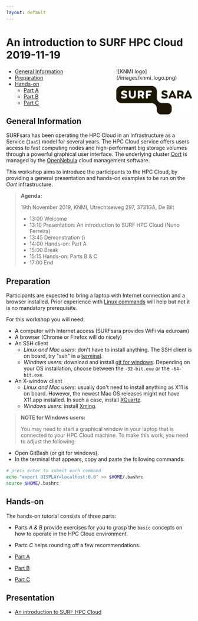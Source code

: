 ```yaml
---
layout: default
---
```


# An introduction to SURF HPC Cloud 2019-11-19

<div style="float:right;max-width:205px;" markdown="1">
![KNMI logo](/images/knmi_logo.png)

![SURFsara logo](/images/SURFsara_logo.png)
</div>

* [General Information](#general) <br>
* [Preparation](#preparation) <br>
* [Hands-on](#hands-on) <br>
  * [Part A](partA)
  * [Part B](partB)
  * [Part C](partC)

## <a name="general"></a>General Information

SURFsara has been operating the HPC Cloud in an Infrastructure as a Service (`IaaS`) model for several years. The HPC Cloud service offers users access to fast computing nodes and high-performant big storage volumes through a powerful graphical user interface. The underlying cluster [Oort](https://en.wikipedia.org/wiki/Oort_cloud) is managed by the [OpenNebula](http://opennebula.org/) cloud management software.

This workshop aims to introduce the participants to the HPC Cloud, by providing a general presentation and hands-on examples to be run on the _Oort_ infrastructure.

>**Agenda:**
>
>19th November 2019, KNMI, Utrechtseweg 297, 3731GA, De Bilt
>
> * 13:00 Welcome
> * 13:10 Presentation: An introduction to SURF HPC Cloud (Nuno Ferreira)
> * 13:45 Demonstration ()
> * 14:00 Hands-on: Part A
> * 15:00 Break
> * 15:15 Hands-on: Parts B & C  
> * 17:00 End  


## <a name="preparation"></a>Preparation

Participants are expected to bring a laptop with Internet connection and a browser installed. Prior experience with [Linux commands](http://cli.learncodethehardway.org/book/) will help but not it is no mandatory prerequisite.

For this workshop you will need:

* A computer with Internet access (SURFsara provides WiFi via eduroam)
* A browser (Chrome or Firefox will do nicely)
* An SSH client
  * _Linux and Mac users:_ don't have to install anything. The SSH client is on board, try "ssh" in a [terminal](http://askubuntu.com/questions/38162/what-is-a-terminal-and-how-do-i-open-and-use-it).
  * _Windows users:_ download and install [git for windows](https://git-for-windows.github.io/). Depending on your OS installation, choose between the `-32-bit.exe` or the `-64-bit.exe`.
* An X-window client
  * _Linux and Mac users:_ usually don't need to install anything as X11 is on board. However, the newest Mac OS releases might not have X11.app installed. In such a case, install [XQuartz](http://xquartz.macosforge.org/landing/).
  * _Windows users:_ install [Xming](http://sourceforge.net/projects/xming/).

> **NOTE for Windows users:**
>
> You may need to start a graphical window in your laptop that is connected to your HPC Cloud machine. To make this work, you need to adjust the following:  
>
* Open GitBash (or git for windows).
* In the terminal that appears, copy and paste the following commands:
>
```sh
# press enter to submit each command
echo "export DISPLAY=localhost:0.0" >> $HOME/.bashrc
source $HOME/.bashrc
```

## <a name="hands-on"></a> Hands-on
The hands-on tutorial consists of three parts:

  * Parts *A & B* provide exercises for you to grasp the `basic` concepts on how to operate in the HPC Cloud environment.
  * Partc *C* helps rounding off a few recommendations.

  * [Part A](partA)
  * [Part B](partB)
  * [Part C](partC)

## <a name="presentations"></a> Presentation

  * [An introduction to SURF HPC Cloud](20191119_hpcc.pdf)

<div style="display:none;float:right;max-width:205px;" markdown="1">
## Note

Access to the HPC Cloud service will remain available to the participants until the **26th Nov. 2019**.

</div>

